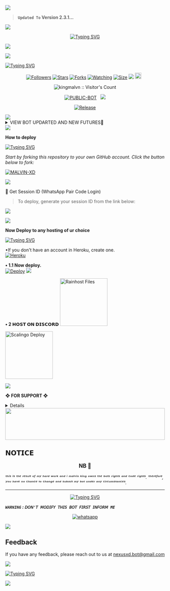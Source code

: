 <a><img src='https://i.imgur.com/LyHic3i.gif'/>

> **`Updated To` Version 2.3.1...**

<a><img src='https://i.imgur.com/LyHic3i.gif'/>

<p align="center"> 
  <p align="center">
  <a href="https://git.io/typing-svg"><img src="https://readme-typing-svg.demolab.com?font=Bungee+Shade&size=25&pause=1000&background=FF000000&width=435&lines=THIS+IS+MALVIN+XD+𝗩2 ❤️+;MALVIN-+XD-+𝗩2 🎉;CREATED+𝗕Y+MALVIN-KING ✔️" alt="Typing SVG" /></a>
  </p>

<a><img src='https://i.imgur.com/LyHic3i.gif'/>

<img align="center" height="auto"
src="https://files.catbox.moe/gld2vo.jpg?"/>

[![Typing SVG](https://readme-typing-svg.herokuapp.com?font=Rockstar-ExtraBold&size=30&pause=1000&color=0000FF&center=true&vCenter=true&width=815&height=60&lines=▇+▇+▇+▇+▇+▇+▇)](https://git.io/typing-svg)
<br>
<p align="center"
  <a href="https://github.com/kingmalvn/MALVIN-XD">
    
  
</p> 

 <p align="center">
<a href="https://github.com/kingmalvn/followers"><img title="Followers" src="https://img.shields.io/github/followers/kingmalvn?color=purple&style=flat-square"></a>
<a href="https://github.com/kingmalvn/MALVIN-XD/stargazers/"><img title="Stars" src="https://img.shields.io/github/stars/kingmalvn/MALVIN-XD?color=blue&style=flat-square"></a>
<a href="https://github.com/kingmalvn/MALVIN-XD/network/members"><img title="Forks" src="https://img.shields.io/github/forks/kingmalvn/MALVIN-XD?color=blue&style=flat-square"></a>
<a href="https://github.com/kingmalvn/MALVIN-XD/watchers"><img title="Watching" src="https://img.shields.io/github/watchers/kingmalvn/MALVIN-XD?label=Watchers&color=blue&style=flat-square"></a>
<a href="https://github.com/kingmalvn/MALVIN-XD/"><img title="Size" src="https://img.shields.io/github/repo-size/kingmalvn/MALVIN-XD?style=flat-square&color=green"></a>
<a href="https://hits.seeyoufarm.com"><img src="https://hits.seeyoufarm.com/api/count/incr/badge.svg?url=https%3A%2F%2Fgithub.com%2Fkingmalvn%2FMALVIN-XD&count_bg=%2379C83D&title_bg=%23555555&icon=probot.svg&icon_color=%2300FF6D&title=hits&edge_flat=false"/></a>
<a href="https://github.com/kingmalvn/MALVIN-XD/graphs/commit-activity"><img height="20" src="https://img.shields.io/badge/Maintained%3F-yes-green.svg"></a>&nbsp;&nbsp;</a>
<p align="center"><img src="https://profile-counter.glitch.me/{MALVIN-XD}/count.svg" alt="kingmalvn :: Visitor's Count" old_src="https://profile-counter.glitch.me/{kingmalvn}/count.svg" /></p>
<p align="center">
<a href="https://github.com/kingmalvn/MALVIN-XD"><img title="PUBLIC-BOT" src="https://img.shields.io/static/v1?label=Language&message=English&style=flat-square&color=darkpink"></a> &nbsp;
  <img src="https://komarev.com/ghpvc/?username=MALVIN-XD&label=VIEWS&style=flat-square&color=blue" />
</a>
<p align="center">
  <a href="https://github.com/kingmalvn/MALVIN-XD"><img title="Release" src="https://img.shields.io/badge/Release-beta%20v2.0-darkcyan.svg?style=for-the-badge&logo=appveyor" /></a>

<p align='center'>
    </p>
<a><img src='https://i.imgur.com/LyHic3i.gif'/>

</details>

<details>
<summary>VIEW BOT UPDARTED AND NEW FUTURES🍂</summary>
  
--------------------------
- **ANTI-DELETED 🚀**
- **ANTI-VIEWONCE 🚀**
- **AUTO-UPDATE 🚀**
- **AUTO_VOICE 🚀**
- **AUTO_STICKER 🚀**
- **AUTO_REPLY 🚀**
- **ALWAYS_ONLINE_OFFLINE 🚀**
- **STATUS_REPLY_REACT 🚀**
- © **POWERD BY MALVIN KING**

---------
</details>
<a><img src='https://i.imgur.com/LyHic3i.gif'/>


**How to deploy**

 [![Typing SVG](https://readme-typing-svg.herokuapp.com?font=monospace-ExtraBold&color=blue&lines=🙏+𝗙𝗢𝗥𝗞+𝗔𝗡𝗗+𝗦𝗧𝗔𝗥+⭐+𝗥𝗘𝗣𝗢+⤵️)](https://git.io/typing-svg)

*_Start by forking this repository to your own GitHub account. Click the button below to fork:_*

  <a href="https://github.com/kingmalvn/MALVIN-XD/fork"><img title="MALVIN-XD" src="https://img.shields.io/badge/FORK-MALVIN-XDh?color=darkblue&style=for-the-badge&logo=stackshare"></a>

<a><img src='https://i.imgur.com/LyHic3i.gif'/>

   
🔑 Get Session ID (WhatsApp Pair Code Login)

> To deploy, generate your session ID from the link below:
<p align="left">
  <a href="https://malvin-pair-code-xzcb.onrender.com/?">
    <img src="https://img.shields.io/badge/%F0%9F%9A%80%20GET%20PAIR%20CODE%20WEB-ffcc00?style=for-the-badge"/>
  </a>
</p>

<a><img src='https://i.imgur.com/LyHic3i.gif'/>

**Now Deploy to any hosting of ur choice**

[![Typing SVG](https://readme-typing-svg.herokuapp.com?font=Rockstar-ExtraBold&color=blue&lines=𝗗𝗘𝗣𝗟𝗢𝗬+⤵️+𝗢𝗡+𝗛𝗘𝗥𝗢𝗞𝗨+🛰️)](https://git.io/typing-svg)

•If you don't have an account in Heroku, create one.
   <br>
    <a href='https://signup.heroku.com/' target="_blank"><img alt='Heroku' src='https://img.shields.io/badge/-Create-purple?style=for-the-badge&logo=heroku&logoColor=white'/></a>

**• 1.1 Now deploy.**
    <br>
[![Deploy](https://www.herokucdn.com/deploy/button.svg)](https://dashboard.heroku.com/new?template=https%3A%2F%2Fgithub.com%2Fkingmalvn%2FMALVIN-XD1) 
<a><img src='https://i.imgur.com/LyHic3i.gif'/>

**• 2 𝗛𝗢𝗦𝗧 𝗢𝗡 𝗗𝗜𝗦𝗖𝗢𝗥𝗗**
<a href="https://github.com/kingmalvn/MALVIN-XD1/archive/refs/heads/main.zip"><img src="https://img.shields.io/badge/DOWNLOAD%20FILES-green" alt="Rainhost Files" width="150"></a>


<a hrerf= "https://bot-hosting.net/?aff=1231885228566646795"><img src="https://img.shields.io/badge/BOT-HOSTING%20%20DEPLOY-blue" alt="Scalingo Deploy" width="150"></a>

<a><img src='https://i.imgur.com/LyHic3i.gif'/>


 **❖ FOR SUPPORT ❖**
 
<details>


Stay connected with the latest updates and community by joining our official WhatsApp group and channel. You can also contact the owner directly.
   <br>

<a><img src='https://i.imgur.com/LyHic3i.gif'/>

<a href="https://whatsapp.com/channel/0029Vac8SosLY6d7CAFndv3Z"><img src="https://img.shields.io/badge/%F0%9F%8E%89%20ᴊᴏɪɴ%20ᴏᴜʀ%20ᴡʜᴀᴛsᴀᴘᴘ%20ᴄʜᴀɴɴᴇʟ-red" alt="🔰 ᴊᴏɪɴ ᴍʏ ᴡʜᴀᴛsᴀᴘᴘ ɢʀᴏᴜᴘ ғᴏʀ ᴜᴘᴅᴀᴛᴇ 🔰" width="300"></a>


<a><img src='https://i.imgur.com/LyHic3i.gif'/>

<a href="https://youtube.com/@malvintech2"><img src="https://img.shields.io/badge/%F0%9F%8E%89%20ᴊᴏɪɴ%20ᴏᴜʀ%20ʏᴏᴜᴛᴜʙᴇ%20ᴄʜᴀɴɴᴇʟ-blue" alt="🔰 ᴊᴏɪɴ ᴍʏ ʏᴏᴜᴛᴜʙᴇ ғᴏʀ ᴜᴘᴅᴀᴛᴇ 🔰" width="300"></a>

</details>

<img src="https://i.imgur.com/dBaSKWF.gif" height="100" width="100%">

<h2 align="left">𝗡𝗢𝗧𝗜𝗖𝗘</h2>
<p style="text-align: center; font-size: 1.2em;">
  <strong>NB 🚫</strong><br>
   
_ᵗʰⁱˢ ⁱˢ ᵗʰᵉ ʳᵉˢᵘˡᵗ ᵒᶠ ᵐʸ  ʰᵃʳᵈ ʷᵒʳᵏ ᵃⁿᵈ ⁱ ᵐᵃˡᵛⁱⁿ ᵏⁱⁿᵍ  ᵒʷⁿˢ ᵗʰᵉ ᵇᵒᵗˢ ʳⁱᵍʰᵗˢ ᵃⁿᵈ ᶜᵒᵈᵉ ʳⁱᵍʰᵗˢ. ᵗʰᵉʳᵉᶠᵒʳᵉ, ʸᵒᵘ ʰᵃᵛᵉ ⁿᵒ ᶜʰᵃⁿᶜᵉ ᵗᵒ ᶜʰᵃⁿᵍᵉ ᵃⁿᵈ ˢᵘᵇᵐⁱᵗ ᵐʸ ᵇᵒᵗ ᵘⁿᵈᵉʳ ᵃⁿʸ ᶜⁱʳᶜᵘᵐˢᵗᵃⁿᶜᵉˢ._
</p>
    
***

</div>

</p> <p align="center">
<a href="https://git.io/typing-svg"><img src="https://readme-typing-svg.demolab.com?font=Rubik+Dirt&size=65&pause=1000&color=F29C75F&background=FF20A500&center=true&vCenter=true&width=1000&height=150&lines=THANK+YOU;FOR+USING+MALVIN+XD" alt="Typing SVG" /></a>


***`WARNING` : `𝘋𝘖𝘕'𝘛 𝘔𝘖𝘋𝘐𝘍𝘠 𝘛𝘏𝘐𝘚 𝘉𝘖𝘛 𝘍𝘐𝘙𝘚𝘛 𝘐𝘕𝘍𝘖𝘙𝘔 ME`***

<p align="center">
  <a href="https://wa.me/+263776388689?text=*ʜɪɪ+ᴍᴀʟᴠɪɴ--+ɪ+ɴᴇᴇᴅ+ʜᴇʟᴘ!.+ɪ+ᴍᴇssᴀɢᴇᴅ+ʏᴏᴜ+ғʀᴏᴍ+ᴍᴀʟᴠɪɴ-xᴅ+ʀᴇᴘᴏ!!.+ɪᴀᴍ+ᴀsᴋɪɴɢ+ғᴏʀ+ᴘᴇʀᴍɪssɪᴏɴ+ᴛᴏ+ᴄʟᴏɴᴇ+ʏᴏᴜʀ+ʙᴏᴛ+ɪ+ᴡɪʟʟ+ɢɪᴠᴇ+ᴘʀᴏᴘᴇʀ+ᴄʀᴇᴅɪᴛ!!*" target="_blank">
    <img alt="whatsapp" src="https://img.shields.io/badge/ Whatsapp -green?style=for-the-badge&logo=whatsapp&logoColor=white" />
<br>

<a><img src='https://i.imgur.com/LyHic3i.gif'/>

## Feedback
If you have any feedback, please reach out to us at nexusxd.bot@gmail.com


<a><img src='https://i.imgur.com/LyHic3i.gif'/>
 
<a href="https://git.io/typing-svg"><img src="https://readme-typing-svg.demolab.com?font=Fira+Code&pause=1000&width=435&lines=No+Love+No+Stress+for+Now🤪" alt="Typing SVG" /></a>

<a><img src='https://i.imgur.com/LyHic3i.gif'/>
